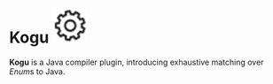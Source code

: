 # Kogu ![_](cog.png)

**Kogu** is a Java compiler plugin, introducing exhaustive matching over *Enum*s to Java.

